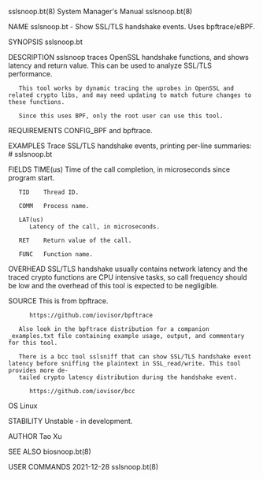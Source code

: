 sslsnoop.bt(8)							    System Manager's Manual							sslsnoop.bt(8)

NAME
       sslsnoop.bt - Show SSL/TLS handshake events. Uses bpftrace/eBPF.

SYNOPSIS
       sslsnoop.bt

DESCRIPTION
       sslsnoop traces OpenSSL handshake functions, and shows latency and return value. This can be used to analyze SSL/TLS performance.

       This tool works by dynamic tracing the uprobes in OpenSSL and related crypto libs, and may need updating to match future changes to these functions.

       Since this uses BPF, only the root user can use this tool.

REQUIREMENTS
       CONFIG_BPF and bpftrace.

EXAMPLES
       Trace SSL/TLS handshake events, printing per-line summaries:
	      # sslsnoop.bt

FIELDS
       TIME(us)
	      Time of the call completion, in microseconds since program start.

       TID    Thread ID.

       COMM   Process name.

       LAT(us)
	      Latency of the call, in microseconds.

       RET    Return value of the call.

       FUNC   Function name.

OVERHEAD
       SSL/TLS	handshake  usually  contains  network latency and the traced crypto functions are CPU intensive tasks, so call frequency should be low and the
       overhead of this tool is expected to be negligible.

SOURCE
       This is from bpftrace.

	      https://github.com/iovisor/bpftrace

       Also look in the bpftrace distribution for a companion _examples.txt file containing example usage, output, and commentary for this tool.

       There is a bcc tool sslsniff that can show SSL/TLS handshake event latency before sniffing the plaintext in SSL_read/write. This tool provides more de‐
       tailed crypto latency distribution during the handshake event.

	      https://github.com/iovisor/bcc

OS
       Linux

STABILITY
       Unstable - in development.

AUTHOR
       Tao Xu

SEE ALSO
       biosnoop.bt(8)

USER COMMANDS								  2021-12-28								sslsnoop.bt(8)
